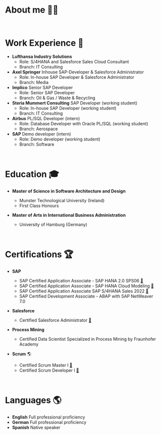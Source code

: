# About me :technologist:

&nbsp;
&nbsp;
# Work Experience :necktie:
- **Lufthansa Industry Solutions**
  - Role: S/4HANA and Salesforce Sales Cloud Consultant
  - Branch: IT Consulting
- **Axel Springer** Inhouse SAP-Developer & Salesforce Administrator
  - Role: In-house SAP Developer & Salesforce Administrator
  - Branch: Media
- **Implico** Senior SAP Developer
  - Role: Senior SAP Developer
  - Branch: Oil & Gas / Waste & Recycling
- **Steria Mummert Consulting** SAP Developer (working student)
  - Role: In-house SAP Developer (working student)
  - Branch: IT Consulting
- **Airbus** PL/SQL Developer (intern)
  - Role: Database Developer with Oracle PL/SQL (working student)
  - Branch: Aerospace
- **SAP** Demo developer (intern)
  - Role: Demo developer (working student)
  - Branch: Software

&nbsp;
&nbsp;
# Education :mortar_board:
- **Master of Science in Software Architecture and Design**
  - Munster Technological University (Ireland)
  - First Class Honours

- **Master of Arts in International Business Administration**
  - University of Hamburg (Germany)


&nbsp;
&nbsp;
# Certifications :trophy:
- **SAP**
  - SAP Certified Application Associate - SAP HANA 2.0 SPS06  [:link:](https://www.credly.com/badges/8014298f-61ac-456e-8e22-528ada0f285e)
  - SAP Certified Application Associate - SAP HANA Cloud Modeling  [:link:](https://www.credly.com/badges/8c0600cc-dfe9-4af2-b77a-36bddd9cdb28)
  - SAP Certified Application Associate SAP S/4HANA Sales 2022  [:link:](https://www.credly.com/badges/1a9b6c33-1435-4454-81ae-73ab47cae1d0)
  - SAP Certified Development Associate - ABAP with SAP NetWeaver 7.0
  
- **Salesforce**
  - Certified Salesforce Administrator  [:link:](https://www.salesforce.com/trailblazer/jaimemiranda)
  
- **Process Mining**
  - Certified Data Scientist Specialized in Process Mining by Fraunhofer Academy
  
- **Scrum** :earth_americas:
  - Certified Scrum Master I  [:link:](https://www.scrum.org/user/390892)
  - Certified Scrum Developer I  [:link:](https://www.scrum.org/user/390892)

&nbsp;
&nbsp;
# Languages  :earth_americas:
- **English** Full professional proficiency
- **German**  Full professional proficiency
- **Spanish** Native speaker

